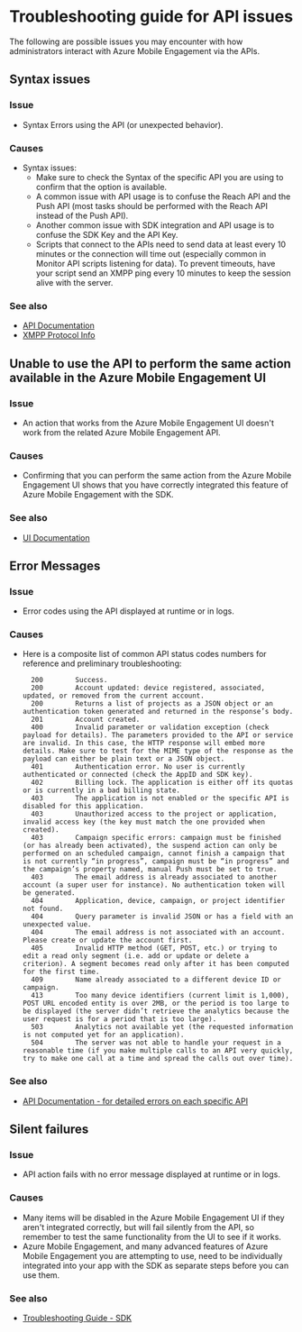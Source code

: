 <properties 
   pageTitle="Azure Mobile Engagement Troubleshooting Guide - APIs" 
   description="Troubleshooting Guides for Azure Mobile Engagement - APIs" 
   services="mobile-engagement" 
   documentationCenter="" 
   authors="piyushjo" 
   manager="dwrede" 
   editor=""/>

<tags
   ms.service="mobile-engagement"
   ms.devlang="na"
   ms.topic="article"
   ms.tgt_pltfrm="mobile-multiple"
   ms.workload="mobile" 
   ms.date="02/29/2016"
   ms.author="piyushjo"/>

# Troubleshooting guide for API issues

The following are possible issues you may encounter with how administrators interact with Azure Mobile Engagement via the APIs.

## Syntax issues

### Issue
- Syntax Errors using the API (or unexpected behavior).

### Causes

- Syntax issues:
    - Make sure to check the Syntax of the specific API you are using to confirm that the option is available.
    - A common issue with API usage is to confuse the Reach API and the Push API (most tasks should be performed with the Reach API instead of the Push API). 
    - Another common issue with SDK integration and API usage is to confuse the SDK Key and the API Key.
    - Scripts that connect to the APIs need to send data at least every 10 minutes or the connection will time out (especially common in Monitor API scripts listening for data). To prevent timeouts, have your script send an XMPP ping every 10 minutes to keep the session alive with the server.

### See also
 
- [API Documentation][Link 4]
- [XMPP Protocol Info]( http://xmpp.org/extensions/xep-0199.html)
 
## Unable to use the API to perform the same action available in the Azure Mobile Engagement UI

### Issue
- An action that works from the Azure Mobile Engagement UI doesn't work from the related Azure Mobile Engagement API.

### Causes

- Confirming that you can perform the same action from the Azure Mobile Engagement UI shows that you have correctly integrated this feature of Azure Mobile Engagement with the SDK.

### See also
 
- [UI Documentation][Link 1]
 
## Error Messages

### Issue
- Error codes using the API displayed at runtime or in logs.

### Causes

- Here is a composite list of common API status codes numbers for reference and preliminary troubleshooting:

        200        Success.
        200        Account updated: device registered, associated, updated, or removed from the current account.
        200        Returns a list of projects as a JSON object or an authentication token generated and returned in the response’s body.
        201        Account created.
        400        Invalid parameter or validation exception (check payload for details). The parameters provided to the API or service are invalid. In this case, the HTTP response will embed more details. Make sure to test for the MIME type of the response as the payload can either be plain text or a JSON object.
        401        Authentication error. No user is currently authenticated or connected (check the AppID and SDK key).
        402        Billing lock. The application is either off its quotas or is currently in a bad billing state.
        403        The application is not enabled or the specific API is disabled for this application.
        403        Unauthorized access to the project or application, invalid access key (the key must match the one provided when created).
        403        Campaign specific errors: campaign must be finished (or has already been activated), the suspend action can only be performed on an scheduled campaign, cannot finish a campaign that is not currently “in progress”, campaign must be “in progress” and the campaign’s property named, manual Push must be set to true.
        403        The email address is already associated to another account (a super user for instance). No authentication token will be generated.
        404        Application, device, campaign, or project identifier not found.
        404        Query parameter is invalid JSON or has a field with an unexpected value.
        404        The email address is not associated with an account. Please create or update the account first.
        405        Invalid HTTP method (GET, POST, etc.) or trying to edit a read only segment (i.e. add or update or delete a criterion). A segment becomes read only after it has been computed for the first time.
        409        Name already associated to a different device ID or campaign.
        413        Too many device identifiers (current limit is 1,000), POST URL encoded entity is over 2MB, or the period is too large to be displayed (the server didn’t retrieve the analytics because the user request is for a period that is too large).
        503        Analytics not available yet (the requested information is not computed yet for an application).
        504        The server was not able to handle your request in a reasonable time (if you make multiple calls to an API very quickly, try to make one call at a time and spread the calls out over time).

### See also

- [API Documentation - for detailed errors on each specific API][Link 4]
 
## Silent failures

### Issue
- API action fails with no error message displayed at runtime or in logs.

### Causes

- Many items will be disabled in the Azure Mobile Engagement UI if they aren't integrated correctly, but will fail silently from the API, so remember to test the same functionality from the UI to see if it works.
- Azure Mobile Engagement, and many advanced features of Azure Mobile Engagement you are attempting to use, need to be individually integrated into your app with the SDK as separate steps before you can use them.

### See also

- [Troubleshooting Guide - SDK][Link 25]
 
<!--Link references-->
[Link 1]: mobile-engagement-user-interface.md
[Link 2]: mobile-engagement-troubleshooting-guide.md
[Link 3]: mobile-engagement-how-tos.md
[Link 4]: http://go.microsoft.com/fwlink/?LinkID=525553
[Link 5]: http://go.microsoft.com/fwlink/?LinkID=525554
[Link 6]: http://go.microsoft.com/fwlink/?LinkId=525555
[Link 7]: https://account.windowsazure.com/PreviewFeatures
[Link 8]: https://social.msdn.microsoft.com/Forums/azure/en-US/home?forum=azuremobileengagement
[Link 9]: http://azure.microsoft.com/en-us/services/mobile-engagement/
[Link 10]: http://azure.microsoft.com/en-us/documentation/services/mobile-engagement/
[Link 11]: http://azure.microsoft.com/en-us/pricing/details/mobile-engagement/
[Link 12]: mobile-engagement-user-interface-navigation.md
[Link 13]: mobile-engagement-user-interface-home.md
[Link 14]: mobile-engagement-user-interface-my-account.md
[Link 15]: mobile-engagement-user-interface-analytics.md
[Link 16]: mobile-engagement-user-interface-monitor.md
[Link 17]: mobile-engagement-user-interface-reach.md
[Link 18]: mobile-engagement-user-interface-segments.md
[Link 19]: mobile-engagement-user-interface-dashboard.md
[Link 20]: mobile-engagement-user-interface-settings.md
[Link 21]: mobile-engagement-troubleshooting-guide-analytics.md
[Link 22]: mobile-engagement-troubleshooting-guide-apis.md
[Link 23]: mobile-engagement-troubleshooting-guide-push-reach.md
[Link 24]: mobile-engagement-troubleshooting-guide-service.md
[Link 25]: mobile-engagement-troubleshooting-guide-sdk.md
[Link 26]: mobile-engagement-troubleshooting-guide-sr-info.md
[Link 27]: mobile-engagement-user-interface-reach-campaign.md
[Link 28]: mobile-engagement-user-interface-reach-criterion.md
[Link 29]: mobile-engagement-user-interface-reach-content.md
 